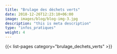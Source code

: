 ```yaml
---
title: "Brulage des déchets verts"
date: 2018-12-26T12:23:10+06:00
image: images/blog/blog-img-3.jpg
description: "this is meta description"
type: "infos_pratiques"
weight: 4
---
```


{{< list-pages category="brulage_dechets_verts" >}}